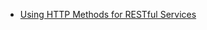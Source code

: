* [Using HTTP Methods for RESTful Services](https://www.restapitutorial.com/lessons/httpmethods.html)